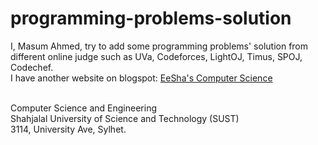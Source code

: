 # programming-problems-solution

I, Masum Ahmed, try to add some programming problems' solution from different online judge such as UVa, Codeforces, LightOJ, Timus, SPOJ, Codechef.
<br>
I have another website on blogspot: <a href="http://eeshascience.blogspot.com/"> EeSha's Computer Science </a> <br><br>

Computer Science and Engineering<br>
Shahjalal University of Science and Technology (SUST)<br>
3114, University Ave, Sylhet.<br>
